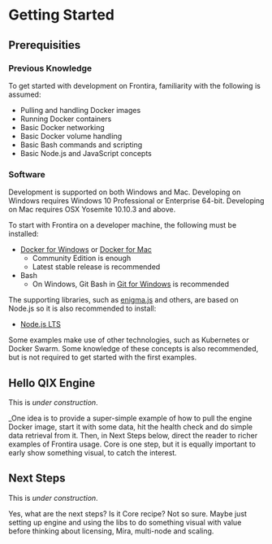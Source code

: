 # Getting Started

## Prerequisities

### Previous Knowledge

To get started with development on Frontira, familiarity with the following is assumed:

- Pulling and handling Docker images
- Running Docker containers
- Basic Docker networking
- Basic Docker volume handling
- Basic Bash commands and scripting
- Basic Node.js and JavaScript concepts

### Software

Development is supported on both Windows and Mac. Developing on Windows requires Windows 10 Professional or Enterprise
64-bit. Developing on Mac requires OSX Yosemite 10.10.3 and above.

To start with Frontira on a developer machine, the following must be installed:

- [Docker for Windows](https://www.docker.com/docker-windows) or [Docker for Mac](https://www.docker.com/docker-mac)
    - Community Edition is enough
    - Latest stable release is recommended
- Bash
    - On Windows, Git Bash in [Git for Windows](https://git-for-windows.github.io/) is recommended

The supporting libraries, such as [enigma.js](https://github.com/qlik-oss/enigma.js/) and others, are based on Node.js
so it is also recommended to install:

- [Node.js LTS](https://nodejs.org)

Some examples make use of other technologies, such as Kubernetes or Docker Swarm. Some knowledge of these concepts
is also recommended, but is not required to get started with the first examples.

## Hello QIX Engine

This is _under construction_.

_One idea is to provide a super-simple example of how to pull the engine Docker image, start it with some data, hit the
health check and do simple data retrieval from it. Then, in Next Steps below, direct the reader to richer examples of
Frontira usage. Core is one step, but it is equally important to early show something visual, to catch the interest.

## Next Steps

This is _under construction_.

Yes, what are the next steps? Is it Core recipe? Not so sure. Maybe just setting up engine and using the libs to do
something visual with value before thinking about licensing, Mira, multi-node and scaling.
